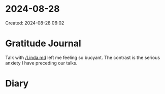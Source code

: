 # 2024-08-28
Created: 2024-08-28 06:02

# Gratitude Journal 

Talk with [/Linda.md](/Linda.md) left me feeling so buoyant. The contrast is the serious anxiety I have preceding our talks. 

# Diary 

